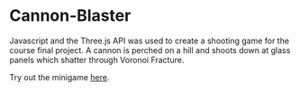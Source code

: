 # Cannon-Blaster
Javascript and the Three.js API was used to create a shooting game for the course
final project. A cannon is perched on a hill and shoots down at glass panels which shatter
through Voronoi Fracture.

Try out the minigame [here](https://marvintran.github.io/Cannon-Blaster/).
